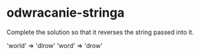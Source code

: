 # odwracanie-stringa

Complete the solution so that it reverses the string passed into it.

'world'  =>  'dlrow'
'word'   =>  'drow'
